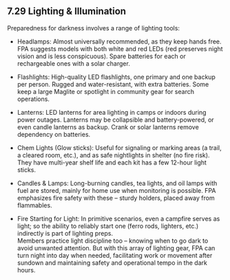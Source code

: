 ## 7.29 Lighting & Illumination

Preparedness for darkness involves a range of lighting tools:

- Headlamps: Almost universally recommended, as they keep hands free. FPA suggests models with both white and red LEDs (red preserves night vision and is less conspicuous). Spare batteries for each or rechargeable ones with a solar charger.  
      
    
- Flashlights: High-quality LED flashlights, one primary and one backup per person. Rugged and water-resistant, with extra batteries. Some keep a large Maglite or spotlight in community gear for search operations.  
      
    
- Lanterns: LED lanterns for area lighting in camps or indoors during power outages. Lanterns may be collapsible and battery-powered, or even candle lanterns as backup. Crank or solar lanterns remove dependency on batteries.  
      
    
- Chem Lights (Glow sticks): Useful for signaling or marking areas (a trail, a cleared room, etc.), and as safe nightlights in shelter (no fire risk). They have multi-year shelf life and each kit has a few 12-hour light sticks.  
      
    
- Candles & Lamps: Long-burning candles, tea lights, and oil lamps with fuel are stored, mainly for home use when monitoring is possible. FPA emphasizes fire safety with these – sturdy holders, placed away from flammables.  
      
    
- Fire Starting for Light: In primitive scenarios, even a campfire serves as light; so the ability to reliably start one (ferro rods, lighters, etc.) indirectly is part of lighting preps.  
    Members practice light discipline too – knowing when to go dark to avoid unwanted attention. But with this array of lighting gear, FPA can turn night into day when needed, facilitating work or movement after sundown and maintaining safety and operational tempo in the dark hours.